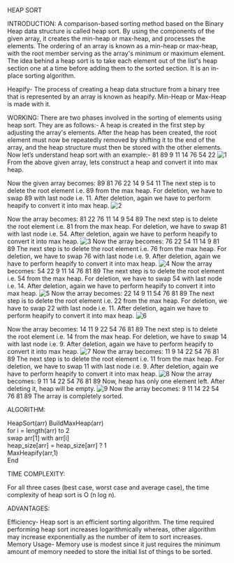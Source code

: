 HEAP SORT

INTRODUCTION:
A comparison-based sorting method based on the Binary Heap data structure is called heap sort. By using the components of the given array, it creates the min-heap or max-heap, and processes the elements. The ordering of an array is known as a min-heap or max-heap, with the root member serving as the array's minimum or maximum element. The idea behind a heap sort is to take each element out of the list's heap section one at a time before adding them to the sorted section. It is an in-place sorting algorithm.

Heapify- The process of creating a heap data structure from a binary tree that is represented by an array is known as heapify. Min-Heap or Max-Heap is made with it.

WORKING:
There are two phases involved in the sorting of elements using heap sort. They are as follows:-
A heap is created in the first step by adjusting the array's elements.
After the heap has been created, the root element must now be repeatedly removed by shifting it to the end of the array, and the heap structure must then be stored with the other elements.
Now let’s understand heap sort with an example:-
81	89	9	11	14	76	54	22
![1](https://user-images.githubusercontent.com/101787864/211015177-a831a210-6190-4df5-a5b4-adcbcce5ddff.jpg)
From the above given array, lets construct a heap and convert it into max heap.
 

Now the given array becomes:
89	81	76	22	14	9	54	11
The next step is to delete the root element i.e. 89 from the max heap. For deletion, we have to swap 89 with last node i.e. 11. After deletion, again we have to perform heapify to convert it into max heap.
 ![2](https://user-images.githubusercontent.com/101787864/211015270-6d30a641-17ab-4cf0-9332-e74f7cc420d5.jpg)


Now the array becomes:
81	22	76	11	14	9	54	89
The next step is to delete the root element i.e. 81 from the max heap. For deletion, we have to swap 81 with last node i.e. 54. After deletion, again we have to perform heapify to convert it into max heap.
 ![3](https://user-images.githubusercontent.com/101787864/211015359-56b0e96a-0ba5-4c81-8626-29d532494db5.jpg)
Now the array becomes:
76	22	54	11	14	9	81	89
The next step is to delete the root element i.e. 76 from the max heap. For deletion, we have to swap 76 with last node i.e. 9. After deletion, again we have to perform heapify to convert it into max heap.
 ![4](https://user-images.githubusercontent.com/101787864/211015450-b162369f-80da-441f-a475-f550786adaa3.jpg)
Now the array becomes:
54	22	9	11	14	76	81	89
The next step is to delete the root element i.e. 54 from the max heap. For deletion, we have to swap 54 with last node i.e. 14. After deletion, again we have to perform heapify to convert it into max heap.
 ![5](https://user-images.githubusercontent.com/101787864/211015553-21a555b3-3f23-4488-b65d-37ae4fbb9dad.jpg)
Now the array becomes:
22	14	9	11	54	76	81	89
The next step is to delete the root element i.e. 22 from the max heap. For deletion, we have to swap 22 with last node i.e. 11. After deletion, again we have to perform heapify to convert it into max heap.
 ![6](https://user-images.githubusercontent.com/101787864/211015702-81ab9a2a-931e-4bb8-a794-edc1bc8f62eb.jpg)

Now the array becomes:
14	11	9	22	54	76	81	89
The next step is to delete the root element i.e. 14 from the max heap. For deletion, we have to swap 14 with last node i.e. 9. After deletion, again we have to perform heapify to convert it into max heap.
 ![7](https://user-images.githubusercontent.com/101787864/211015764-2fd42f2e-8621-478c-8eb4-b34b104fe567.jpg)
Now the array becomes:
11	9	14	22	54	76	81	89
The next step is to delete the root element i.e. 11 from the max heap. For deletion, we have to swap 11 with last node i.e. 9. After deletion, again we have to perform heapify to convert it into max heap.
 ![8](https://user-images.githubusercontent.com/101787864/211015925-f6954945-35fc-4177-8c7c-643c8fcd0988.jpg)
Now the array becomes:
9	11	14	22	54	76	81	89
Now, heap has only one element left. After deleting it, heap will be empty.
 ![9](https://user-images.githubusercontent.com/101787864/211015969-2039650b-1008-40b7-934d-50317e438b04.jpg)
Now the array becomes:
9	11	14	22	54	76	81	89
The array is completely sorted.

ALGORITHM:

HeapSort(arr)
BuildMaxHeap(arr)  
for i = length(arr) to 2  
    swap arr[1] with arr[i]  
        heap_size[arr] = heap_size[arr] ? 1  
        MaxHeapify(arr,1)  
End  

TIME COMPLEXITY:

For all three cases (best case, worst case and average case), the time complexity of heap sort is O (n log n).

ADVANTAGES:

Efficiency- Heap sort is an efficient sorting algorithm. The time required performing heap sort increases logarithmically whereas, other algorithm may increase exponentially as the number of item to sort increases.
 Memory Usage- Memory use is modest since it just requires the minimum amount of memory needed to store the initial list of things to be sorted.
